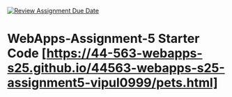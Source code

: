 [![Review Assignment Due Date](https://classroom.github.com/assets/deadline-readme-button-22041afd0340ce965d47ae6ef1cefeee28c7c493a6346c4f15d667ab976d596c.svg)](https://classroom.github.com/a/I_cAM86b)
# WebApps-Assignment-5 Starter Code [https://44-563-webapps-s25.github.io/44563-webapps-s25-assignment5-vipul0999/pets.html]
